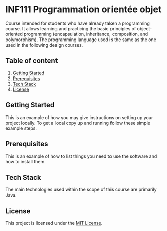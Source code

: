 # INF111 Programmation orientée objet
Course intended for students who have already taken a programming course. It allows learning and practicing the basic principles of object-oriented programming (encapsulation, inheritance, composition, and polymorphism). The programming language used is the same as the one used in the following design courses.

## Table of content
1. [Getting Started](#Getting-Started)
2. [Prerequisites](#Prerequisites)
3. [Tech Stack](#Tech-Stack)
4. [License](#License)

## Getting Started
This is an example of how you may give instructions on setting up your project locally. To get a local copy up and running follow these simple example steps.

## Prerequisites
This is an example of how to list things you need to use the software and how to install them.

## Tech Stack
The main technologies used within the scope of this course are primarily Java.

## License 
This project is licensed under the [MIT License](https://github.com/ibrahimbadri-dev/INF111?tab=MIT-1-ov-file#readme). 
